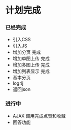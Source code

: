 # 计划完成



### 已经完成
* 引入CSS
* 引入JS
* 增加分页 完成
* 增加单图上传 完成
* 增加多图上传 完成
* 增加列表显示 完成
* 基本分页
* log4j
* 返回json

### 进行中
* AJAX 调用完成点赞和收藏
* 回答功能







